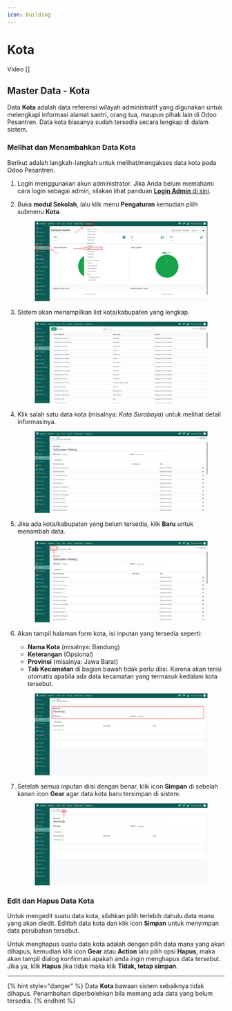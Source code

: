 ```yaml
---
icon: building
---
```


# Kota

Video \[]

## Master Data - Kota

Data **Kota** adalah data referensi wilayah administratif yang digunakan untuk melengkapi informasi alamat santri, orang tua, maupun pihak lain di Odoo Pesantren. Data kota biasanya sudah tersedia secara lengkap di dalam sistem.

### Melihat dan Menambahkan Data Kota

Berikut adalah langkah-langkah untuk melihat/mengakses data kota pada Odoo Pesantren.

1. Login menggunakan akun administrator. Jika Anda belum memahami cara login sebagai admin, silakan lihat panduan [**Login Admin** di sini](../../panduan-login/login-admin.md).
2.  Buka **modul Sekolah**, lalu klik menu **Pengaturan** kemudian pilih submenu **Kota**.

    <figure><img src="../../.gitbook/assets/images-234.png" alt=""><figcaption></figcaption></figure>


3.  Sistem akan menampilkan list kota/kabupaten yang lengkap.

    <figure><img src="../../.gitbook/assets/images-235.png" alt=""><figcaption></figcaption></figure>


4.  Klik salah satu data kota (misalnya: _Kota Surabaya_) untuk melihat detail informasinya.

    <figure><img src="../../.gitbook/assets/images-236.png" alt=""><figcaption></figcaption></figure>


5.  Jika ada kota/kabupaten yang belum tersedia, klik **Baru** untuk menambah data.

    <figure><img src="../../.gitbook/assets/images-236 (1).png" alt=""><figcaption></figcaption></figure>


6.  Akan tampil halaman form kota, isi inputan yang tersedia seperti:

    * **Nama Kota** (misalnya: Bandung)
    * **Keterangan** (Opsional)
    * **Provinsi** (misalnya: Jawa Barat)
    * **Tab Kecamatan** di bagian bawah tidak perlu diisi. Karena akan terisi otomatis apabila ada data kecamatan yang termasuk kedalam kota tersebut.

    <figure><img src="../../.gitbook/assets/images-242.png" alt=""><figcaption></figcaption></figure>


7.  Setelah semua inputan diisi dengan benar, klik icon **Simpan** di sebelah kanan icon **Gear** agar data kota baru tersimpan di sistem.

    <figure><img src="../../.gitbook/assets/images-243.png" alt=""><figcaption></figcaption></figure>

### Edit dan Hapus Data Kota

Untuk mengedit suatu data kota, silahkan pilih terlebih dahulu data mana yang akan diedit. Editlah data kota dan klik icon **Simpan** untuk menyimpan data perubahan tersebut.

Untuk menghapus suatu data kota adalah dengan pilih data mana yang akan dihapus, kemudian klik icon **Gear** atau **Action** lalu pilih opsi **Hapus**, maka akan tampil dialog konfirmasi apakah anda ingin menghapus data tersebut. Jika ya, klik **Hapus** jika tidak maka klik **Tidak, tetap simpan**.

***

{% hint style="danger" %}
Data **Kota** bawaan sistem sebaiknya tidak dihapus. Penambahan diperbolehkan bila memang ada data yang belum tersedia.
{% endhint %}
